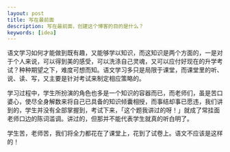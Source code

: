 ```yaml
---
layout: post
title: 写在最前面
description: 写在最前面，创建这个博客的目的是什么？
keywords: [idea]
---
```

语文学习如何才能做到既有趣，又能够学以知识，而这知识是两个方面的，一是对于个人来说，可以得到美的感受，可以洗涤自己灵魂，又可以应付好现在的升学考试？种种期望之下，难度可想而知。语文学习多只是局限于课堂，而课堂里的听、说、读、写，又主要是针对考试来制定相应策略的。

学习过程中，学生所扮演的角色也多是一个知识的容器而已，而老师们，虽是苦口婆心，使尽全身解数来将自己已具备的知识倾囊相授，而事结却事已愿违，我们讲到的，学生并没有全部掌握到，考试下来，「这个题我讲过的呀！」就成了常挂面老师口边的陈词滥调。讲过的，但那并不能代表学生就真的听白明了。

学生苦，老师苦，我们将全力都花在了课堂上，花到了试卷上。语文不应该是这样的！

